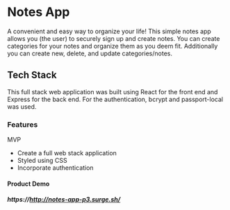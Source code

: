# Notes App
A convenient and easy way to organize your life! This simple notes app allows you (the user) to securely sign up and create notes. You can create categories for your notes and organize them as you deem fit. Additionally you can create new, delete, and update categories/notes.
## Tech Stack
This full stack web application was built using React for the front end and Express for the back end. For the authentication, bcrypt and passport-local was used.
### Features
MVP
   * Create a full web stack application
   * Styled using CSS
   * Incorporate authentication
#### Product Demo
##### https://http://notes-app-p3.surge.sh/
